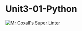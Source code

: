 # Unit3-01-Python
[![Mr Coxall's Super Linter](https://github.com/ICS3U-Programming-SamuelNkongolo/Unit3-01-Python/workflows/Mr%20Coxall's%20Super%20Linter/badge.svg)](https://github.com/ICS3U-Programming-SamuelNkongolo/Unit3-01-Python/actions/)
